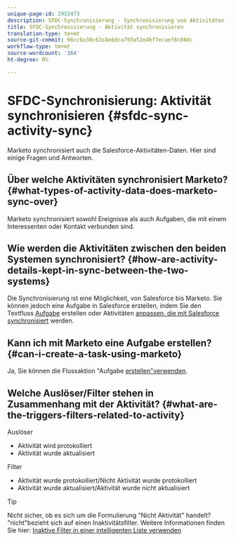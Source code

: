 ```yaml
---
unique-page-id: 2953473
description: SFDC-Synchronisierung - Synchronisierung von Aktivitäten - Marketing Docs - Produktdokumentation
title: SFDC-Synchronisierung - Aktivität synchronisieren
translation-type: tm+mt
source-git-commit: 96cc6a30c63c8e8dca793a52e4bf7ecaef8c08dc
workflow-type: tm+mt
source-wordcount: '164'
ht-degree: 0%

---
```



# SFDC-Synchronisierung: Aktivität synchronisieren {#sfdc-sync-activity-sync}

Marketo synchronisiert auch die Salesforce-Aktivitäten-Daten. Hier sind einige Fragen und Antworten.

## Über welche Aktivitäten synchronisiert Marketo? {#what-types-of-activity-data-does-marketo-sync-over}

Marketo synchronisiert sowohl Ereignisse als auch Aufgaben, die mit einem Interessenten oder Kontakt verbunden sind.

## Wie werden die Aktivitäten zwischen den beiden Systemen synchronisiert? {#how-are-activity-details-kept-in-sync-between-the-two-systems}

Die Synchronisierung ist eine Möglichkeit, von Salesforce bis Marketo. Sie können jedoch eine Aufgabe in Salesforce erstellen, indem Sie den Textfluss [Aufgabe](../../../../product-docs/core-marketo-concepts/smart-campaigns/salesforce-flow-actions/create-task.md) erstellen oder Aktivitäten [anpassen, die mit Salesforce synchronisiert](../../../../product-docs/crm-sync/salesforce-sync/setup/optional-steps/customize-activities-sync.md) werden.

## Kann ich mit Marketo eine Aufgabe erstellen? {#can-i-create-a-task-using-marketo}

Ja, Sie können die Flussaktion &quot;Aufgabe [erstellen&quot;verwenden](../../../../product-docs/core-marketo-concepts/smart-campaigns/salesforce-flow-actions/create-task.md).

## Welche Auslöser/Filter stehen in Zusammenhang mit der Aktivität? {#what-are-the-triggers-filters-related-to-activity}

Auslöser

* Aktivität wird protokolliert
* Aktivität wurde aktualisiert

Filter

* Aktivität wurde protokolliert/Nicht Aktivität wurde protokolliert
* Aktivität wurde aktualisiert/Aktivität wurde nicht aktualisiert

>[!TIP]
>
>Nicht sicher, ob es sich um die Formulierung &quot;Nicht Aktivität&quot; handelt? &quot;nicht&quot;bezieht sich auf einen Inaktivitätsfilter. Weitere Informationen finden Sie hier: [Inaktive Filter in einer intelligenten Liste verwenden](../../../../product-docs/core-marketo-concepts/smart-lists-and-static-lists/using-smart-lists/use-inactivity-filters-in-a-smart-list.md)

